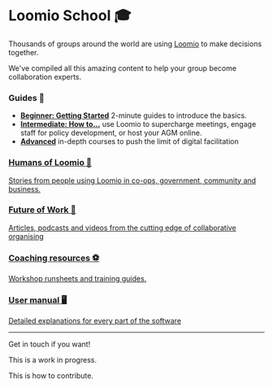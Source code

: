 # Loomio School 🎓

Thousands of groups around the world are using [Loomio](http://loomio.org) to make decisions together.

We've compiled all this amazing content to help your group become collaboration experts.


### Guides 📗

* **[Beginner: Getting Started](beginner/index.md)** 2-minute guides to introduce the basics.
* **[Intermediate: How to...](intermediate/index.md)** use Loomio to supercharge meetings, engage staff for policy development, or host your AGM online.
* **[Advanced](advanced/index.md)** in-depth courses to push the limit of digital facilitation

### [Humans of Loomio 🐒](humans_of_loomio.html)
[Stories from people using Loomio in co-ops, government, community and business.](humans_of_loomio.html)

### [Future of Work 🚀](future_of_work.html)
[Articles, podcasts and videos from the cutting edge of collaborative organising](future_of_work.html)

### [Coaching resources ⚽️](coaching_resources.html)
[Workshop runsheets and training guides.](coaching_resources.html)

### [User manual 🖥](user_manual.html)
[Detailed explanations for every part of the software](user_manual.html)


---

Get in touch if you want!

This is a work in progress.

This is how to contribute.